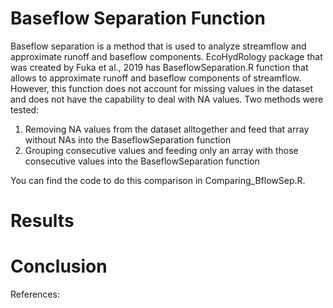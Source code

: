 # Baseflow Separation Function

Baseflow separation is a method that is used to analyze streamflow and approximate runoff and baseflow components. EcoHydRology package that was created by Fuka et al., 2019 has BaseflowSeparation.R function that allows to approximate runoff and baseflow components of streamflow. However, this function does not account for missing values in the dataset and does not have the capability to deal with NA values. Two methods were tested:
1) Removing NA values from the dataset alltogether and feed that array without NAs into the BaseflowSeparation function
2) Grouping consecutive values and feeding only an array with those consecutive values into the BaseflowSeparation function

You can find the code to do this comparison in Comparing_BflowSep.R. 

# Results

# Conclusion

References:
